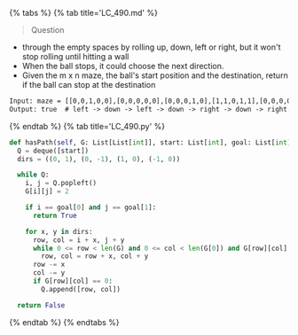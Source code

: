 {% tabs %}
{% tab title='LC_490.md' %}

> Question

* through the empty spaces by rolling up, down, left or right, but it won't stop rolling until hitting a wall
* When the ball stops, it could choose the next direction.
* Given the m x n maze, the ball's start position and the destination, return if the ball can stop at the destination

```txt
Input: maze = [[0,0,1,0,0],[0,0,0,0,0],[0,0,0,1,0],[1,1,0,1,1],[0,0,0,0,0]], start = [0,4], destination = [4,4]
Output: true  # left -> down -> left -> down -> right -> down -> right.
```

{% endtab %}
{% tab title='LC_490.py' %}

```py
def hasPath(self, G: List[List[int]], start: List[int], goal: List[int]) -> bool:
  Q = deque([start])
  dirs = ((0, 1), (0, -1), (1, 0), (-1, 0))

  while Q:
    i, j = Q.popleft()
    G[i][j] = 2

    if i == goal[0] and j == goal[1]:
      return True

    for x, y in dirs:
      row, col = i + x, j + y
      while 0 <= row < len(G) and 0 <= col < len(G[0]) and G[row][col] != 1:
        row, col = row + x, col + y
      row -= x
      col -= y
      if G[row][col] == 0:
        Q.append([row, col])

  return False
```

{% endtab %}
{% endtabs %}
